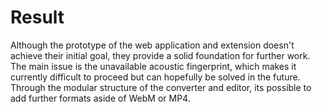 # Result

Although the prototype of the web application and extension doesn't achieve their initial goal, they provide a solid foundation for further work. The main issue is the unavailable acoustic fingerprint, which makes it currently difficult to proceed but can hopefully be solved in the future. Through the modular structure of the converter and editor, its possible to add further formats aside of WebM or MP4.